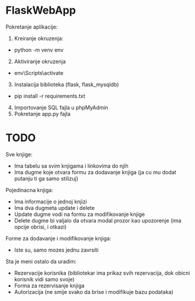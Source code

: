 # FlaskWebApp

Pokretanje aplikacije:

1. Kreiranje okruzenja:

- python -m venv env

2. Aktiviranje okruzenja

- env\Scripts\activate

3. Instalacija biblioteka (flask, flask_mysqldb)

- pip install -r requirements.txt

4. Importovanje SQL fajla u phpMyAdmin
5. Pokretanje app.py fajla

# TODO

Sve knjige:

- Ima tabelu sa svim knjigama i linkovima do njih
- Ima dugme koje otvara formu za dodavanje knjiga (ja cu mu dodat putanju ti ga samo stilizuj)

Pojedinacna knjiga:

- Ima informacije o jednoj knjizi
- Ima dva dugmeta update i delete
- Update dugme vodi na formu za modifikovanje knjige
- Delete dugme bi valjalo da otvara modal prozor kao upozorenje (ima opcije obrisi, i otkazi)

Forme za dodavanje i modifikovanje knjiga:

- Iste su, samo mozes jednu zavrsiti

Sta je meni ostalo da uradim:

- Rezervacije korisnika (bibliotekar ima prikaz svih rezervacija, dok obicni korisnik vidi samo svoje)
- Forma za rezervisanje knjiga
- Autorizacija (ne smije svako da brise i modifikuje bazu podataka)
